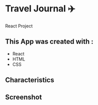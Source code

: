 # Travel Journal	:airplane:
React Project

## This App was created with :

* React
* HTML
* CSS

## Characteristics

## Screenshot
